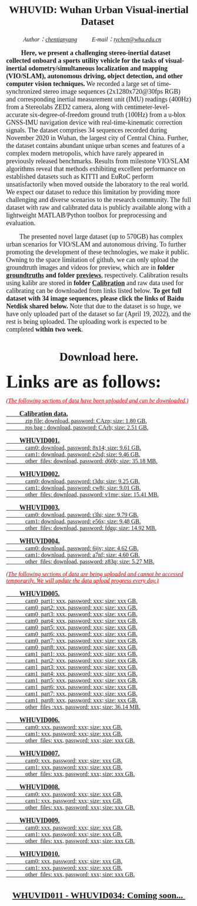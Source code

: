 # <center><font face="Times New Roman"> WHUVID: Wuhan Urban Visual-inertial Dataset </font></center>

*<center><font face="Times New Roman" size = 3> Author：[chentianyang](https://github.com/chentianyangWHU) &emsp;&emsp; E-mail：tychen@whu.edu.cn &emsp;&emsp; </center>*

&emsp; &emsp;<font face="Times New Roman" size = 4> **Here, we present a challenging stereo-inertial dataset collected onboard a sports utility vehicle for the tasks of visual-inertial odometry/simultaneous localization and mapping (VIO/SLAM), autonomous driving, object detection, and other computer vision techniques.** We recorded a large set of time-synchronized stereo image sequences (2x1280x720@30fps RGB) and corresponding inertial measurement unit (IMU) readings (400Hz) from a Stereolabs ZED2 camera, along with centimeter-level-accurate six-degree-of-freedom ground truth (100Hz) from a u-blox GNSS-IMU navigation device with real-time-kinematic correction signals. The dataset comprises 34 sequences recorded during November 2020 in Wuhan, the largest city of Central China. Further, the dataset contains abundant unique urban scenes and features of a complex modern metropolis, which have rarely appeared in previously released benchmarks. Results from milestone VIO/SLAM algorithms reveal that methods exhibiting excellent performance on established datasets such as KITTI and EuRoC perform unsatisfactorily when moved outside the laboratory to the real world. We expect our dataset to reduce this limitation by providing more challenging and diverse scenarios to the research community. The full dataset with raw and calibrated data is publicly available along with a lightweight MATLAB/Python toolbox for preprocessing and evaluation.</font>

&emsp;&emsp; <font face="Times New Roman" size = 4>The presented novel large dataset (up to 570GB) has complex urban scenarios for VIO/SLAM and autonomous driving. To further promoting the development of these technologies, we make it public. Owning to the space limitation of github, we can only upload the groundtruth images and videos for preview, which are in **folder [groundtruths](https://github.com/chentianyangWHU/WHUVID/groundtruths) and folder [previews](https://github.com/chentianyangWHU/WHUVID/previews)**, respectively. Calibration results using kalibr are stored in **folder [Calibration](https://github.com/chentianyangWHU/WHUVID/Calibration)** and raw data used for calibrating can be downloaded from links listed below. **To get full dataset with 34 image sequences, please click the links of Baidu Netdisk shared below.** Note that due to the dataset is so huge, we have only uploaded part of the dataset so far (April 19, 2022), and the rest is being uploaded. The uploading work is expected to be completed **within two week**.</font>

  
# <center><font face="Times New Roman"> Download here.</font></center>
<font face="Times New Roman" size = 8>**Links are as follows:**</font>  
  
  *<font color="#dd0000"><u>(The following sections of data have been uploaded and can be downloaded.)<u></font>*  
  
&emsp;&emsp; <font face="Times New Roman" size = 4>**Calibration data.**</font>  
  &emsp;&emsp;&emsp; <font face="Times New Roman" size = 3>zip file: [download](https://pan.baidu.com/s/1vEJYteSgoEzjKjSE4Ae2xg), password: CAzp; size: 1.80 GB.</font>  
  &emsp;&emsp;&emsp; <font face="Times New Roman" size = 3>ros bag : [download](https://pan.baidu.com/s/1oRQV3-NHgUUnmmwHgttKJQ), password: CArb; size: 2.51 GB.</font>  

&emsp;&emsp; <font face="Times New Roman" size = 4>**WHUVID001.**</font>  
  &emsp;&emsp;&emsp; <font face="Times New Roman" size = 3>cam0: [download](https://pan.baidu.com/s/1ah8hkRhkWkwY22kD_v4ofA), password: 8x14; size: 9.61 GB.</font>  
  &emsp;&emsp;&emsp; <font face="Times New Roman" size = 3>cam1: [download](https://pan.baidu.com/s/1MdXfC-LKP6djzQ1WgHoW0A), password: e2sd; size: 9.46 GB.</font>  
  &emsp;&emsp;&emsp; <font face="Times New Roman" size = 3>other_files: [download](https://pan.baidu.com/s/1encX6-eBbM0-lyRI5WkcTA), password: d60b; size: 35.18 MB.</font>  

&emsp;&emsp; <font face="Times New Roman" size = 4>**WHUVID002.**</font>  
  &emsp;&emsp;&emsp; <font face="Times New Roman" size = 3>cam0: [download](https://pan.baidu.com/s/1plinLkG-7ff8IbyQa5e5Rw), password: t3du; size: 9.25 GB.</font>  
  &emsp;&emsp;&emsp; <font face="Times New Roman" size = 3>cam1: [download](https://pan.baidu.com/s/1piuU9i9hbMczcb3U-A-w0w), password: cw8i; size: 9.01 GB.</font>  
  &emsp;&emsp;&emsp; <font face="Times New Roman" size = 3>other_files: [download](https://pan.baidu.com/s/15KXPY02h1EHDfG20xGSRig), password: v1me; size: 15.41 MB.</font>  
  
&emsp;&emsp; <font face="Times New Roman" size = 4>**WHUVID003.**</font>  
  &emsp;&emsp;&emsp; <font face="Times New Roman" size = 3>cam0: [download](https://pan.baidu.com/s/1iQ_K0Lym7bTgzI7FZWb6wQ), password: t3hi; size: 9.79 GB.</font>  
  &emsp;&emsp;&emsp; <font face="Times New Roman" size = 3>cam1: [download](https://pan.baidu.com/s/1FSkJWkGs-CD667gbHmgW_A), password: e56x; size: 9.48 GB.</font>  
  &emsp;&emsp;&emsp; <font face="Times New Roman" size = 3>other_files: [download](https://pan.baidu.com/s/1DGOMgIyVIBJ_Ynqb9oCRiw), password: fdgu; size: 14.92 MB.</font>  

&emsp;&emsp; <font face="Times New Roman" size = 4>**WHUVID004.**</font>  
  &emsp;&emsp;&emsp; <font face="Times New Roman" size = 3>cam0: [download](https://pan.baidu.com/s/1QI0gcYiqqAS44mz5HIStCw), password: 6ijv; size: 4.62 GB.</font>  
  &emsp;&emsp;&emsp; <font face="Times New Roman" size = 3>cam1: [download](https://pan.baidu.com/s/1VlQfe7fR3Rgr4vJfi-fwYg), password: a7nf; size: 4.60 GB.</font>  
  &emsp;&emsp;&emsp; <font face="Times New Roman" size = 3>other_files: [download](https://pan.baidu.com/s/1zcq2dNPtDbWWlhlsrnAgqA), password: z83q; size: 5.27 MB.</font>  
  
  *<font color="#dd0000">(The following sections of data are being uploaded and cannot be accessed temporarily. We will update the data upload progress every day.)</font>*  

&emsp;&emsp; <font face="Times New Roman" size = 4>**WHUVID005.**</font>  
  &emsp;&emsp;&emsp; <font face="Times New Roman" size = 3>cam0_part1: [xxx](), password: xxx; size: xxx GB.</font>  
  &emsp;&emsp;&emsp; <font face="Times New Roman" size = 3>cam0_part2: [xxx](), password: xxx; size: xxx GB.</font>  
  &emsp;&emsp;&emsp; <font face="Times New Roman" size = 3>cam0_part3: [xxx](), password: xxx; size: xxx GB.</font>  
  &emsp;&emsp;&emsp; <font face="Times New Roman" size = 3>cam0_part4: [xxx](), password: xxx; size: xxx GB.</font>  
  &emsp;&emsp;&emsp; <font face="Times New Roman" size = 3>cam0_part5: [xxx](), password: xxx; size: xxx GB.</font>  
  &emsp;&emsp;&emsp; <font face="Times New Roman" size = 3>cam0_part6: [xxx](), password: xxx; size: xxx GB.</font>  
  &emsp;&emsp;&emsp; <font face="Times New Roman" size = 3>cam0_part7: [xxx](), password: xxx; size: xxx GB.</font>  
  &emsp;&emsp;&emsp; <font face="Times New Roman" size = 3>cam0_part8: [xxx](), password: xxx; size: xxx GB.</font>  
  &emsp;&emsp;&emsp; <font face="Times New Roman" size = 3>cam1_part1: [xxx](), password: xxx; size: xxx GB.</font>  
  &emsp;&emsp;&emsp; <font face="Times New Roman" size = 3>cam1_part2: [xxx](), password: xxx; size: xxx GB.</font>  
  &emsp;&emsp;&emsp; <font face="Times New Roman" size = 3>cam1_part3: [xxx](), password: xxx; size: xxx GB.</font>  
  &emsp;&emsp;&emsp; <font face="Times New Roman" size = 3>cam1_part4: [xxx](), password: xxx; size: xxx GB.</font>  
  &emsp;&emsp;&emsp; <font face="Times New Roman" size = 3>cam1_part5: [xxx](), password: xxx; size: xxx GB.</font>  
  &emsp;&emsp;&emsp; <font face="Times New Roman" size = 3>cam1_part6: [xxx](), password: xxx; size: xxx GB.</font>  
  &emsp;&emsp;&emsp; <font face="Times New Roman" size = 3>cam1_part7: [xxx](), password: xxx; size: xxx GB.</font>  
  &emsp;&emsp;&emsp; <font face="Times New Roman" size = 3>cam1_part8: [xxx](), password: xxx; size: xxx GB.</font>  
  &emsp;&emsp;&emsp; <font face="Times New Roman" size = 3>other_files :[xxx](), password: xxx; size: 36.14 MB.</font>  

&emsp;&emsp; <font face="Times New Roman" size = 4>**WHUVID006.**</font>  
  &emsp;&emsp;&emsp; <font face="Times New Roman" size = 3>cam0: [xxx](), password: xxx; size: xxx GB.</font>  
  &emsp;&emsp;&emsp; <font face="Times New Roman" size = 3>cam1: [xxx](), password: xxx; size: xxx GB.</font>  
  &emsp;&emsp;&emsp; <font face="Times New Roman" size = 3>other_files: [xxx](), password: xxx; size: xxx GB.</font>  

&emsp;&emsp; <font face="Times New Roman" size = 4>**WHUVID007.**</font>  
  &emsp;&emsp;&emsp; <font face="Times New Roman" size = 3>cam0: [xxx](), password: xxx; size: xxx GB.</font>  
  &emsp;&emsp;&emsp; <font face="Times New Roman" size = 3>cam1: [xxx](), password: xxx; size: xxx GB.</font>  
  &emsp;&emsp;&emsp; <font face="Times New Roman" size = 3>other_files: [xxx](), password: xxx; size: xxx GB.</font>  

&emsp;&emsp; <font face="Times New Roman" size = 4>**WHUVID008.**</font>  
  &emsp;&emsp;&emsp; <font face="Times New Roman" size = 3>cam0: [xxx](), password: xxx; size: xxx GB.</font>  
  &emsp;&emsp;&emsp; <font face="Times New Roman" size = 3>cam1: [xxx](), password: xxx; size: xxx GB.</font>  
  &emsp;&emsp;&emsp; <font face="Times New Roman" size = 3>other_files: [xxx](), password: xxx; size: xxx GB.</font>  

&emsp;&emsp; <font face="Times New Roman" size = 4>**WHUVID009.**</font>  
  &emsp;&emsp;&emsp; <font face="Times New Roman" size = 3>cam0: [xxx](), password: xxx; size: xxx GB.</font>  
  &emsp;&emsp;&emsp; <font face="Times New Roman" size = 3>cam1: [xxx](), password: xxx; size: xxx GB.</font>  
  &emsp;&emsp;&emsp; <font face="Times New Roman" size = 3>other_files: [xxx](), password: xxx; size: xxx GB.</font>  

&emsp;&emsp; <font face="Times New Roman" size = 4>**WHUVID010.**</font>  
  &emsp;&emsp;&emsp; <font face="Times New Roman" size = 3>cam0: [xxx](), password: xxx; size: xxx GB.</font>  
  &emsp;&emsp;&emsp; <font face="Times New Roman" size = 3>cam1: [xxx](), password: xxx; size: xxx GB.</font>  
  &emsp;&emsp;&emsp; <font face="Times New Roman" size = 3>other_files: [xxx](), password: xxx; size: xxx GB.</font>  



## <center><font face="Times New Roman"> WHUVID011 - WHUVID034: Coming soon... </font></center>
